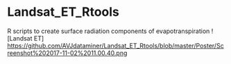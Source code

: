 # Landsat_ET_Rtools
R scripts to create surface radiation components of evapotranspiration
![Landsat ET] https://github.com/AVJdataminer/Landsat_ET_Rtools/blob/master/Poster/Screenshot%202017-11-02%2011.00.40.png
